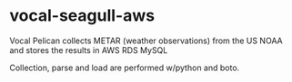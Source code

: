 # vocal-seagull-aws
Vocal Pelican collects METAR (weather observations) from the US NOAA and stores the results in AWS RDS MySQL

Collection, parse and load are performed w/python and boto.
